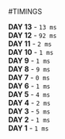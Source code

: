 #TIMINGS

**DAY 13** - ```13 ms```  
**DAY 12** - ```92 ms```  
**DAY 11** - ```2 ms```  
**DAY 10** - ```1 ms```  
**DAY 9** - ```1 ms```  
**DAY 8** - ```9 ms```  
**DAY 7** - ```0 ms```  
**DAY 6** - ```1 ms```  
**DAY 5** - ```4 ms```  
**DAY 4** - ```2 ms```  
**DAY 3** - ```5 ms```  
**DAY 2** - ```1 ms```  
**DAY 1** - ```1 ms```  
